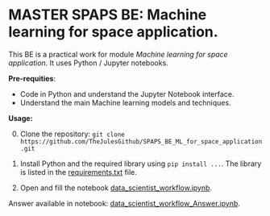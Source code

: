 # MASTER SPAPS BE: Machine learning for space application. 

This BE is a practical work for module *Machine learning for space application*. It uses Python / Jupyter notebooks. 

**Pre-requities**:
* Code in Python and understand the Jupyter Notebook interface.
* Understand the main Machine learning models and techniques.

**Usage:**
 
 0. Clone the repository: `git clone https://github.com/TheJulesGithub/SPAPS_BE_ML_for_space_application.git`
 
 1. Install Python and the required library using `pip install ...`. The library is listed in the [requirements.txt](requirements.txt) file.

 2.  Open and fill the notebook [data_scientist_workflow.ipynb](data_scientist_workflow.ipynb).

 Answer available in notebook: [data_scientist_workflow_Answer.ipynb](data_scientist_workflow_Answer.ipynb).

